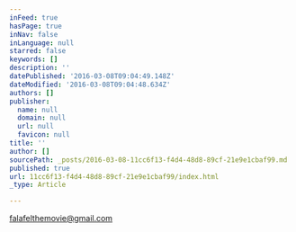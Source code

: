 ```yaml
---
inFeed: true
hasPage: true
inNav: false
inLanguage: null
starred: false
keywords: []
description: ''
datePublished: '2016-03-08T09:04:49.148Z'
dateModified: '2016-03-08T09:04:48.634Z'
authors: []
publisher:
  name: null
  domain: null
  url: null
  favicon: null
title: ''
author: []
sourcePath: _posts/2016-03-08-11cc6f13-f4d4-48d8-89cf-21e9e1cbaf99.md
published: true
url: 11cc6f13-f4d4-48d8-89cf-21e9e1cbaf99/index.html
_type: Article

---
```

falafelthemovie@gmail.com